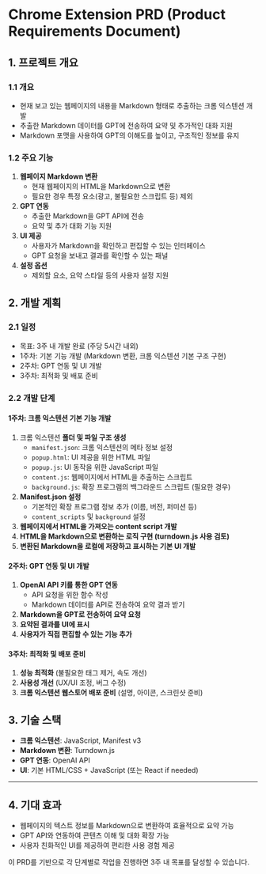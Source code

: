 # Chrome Extension PRD (Product Requirements Document)

## 1. 프로젝트 개요
### 1.1 개요
- 현재 보고 있는 웹페이지의 내용을 Markdown 형태로 추출하는 크롬 익스텐션 개발
- 추출한 Markdown 데이터를 GPT에 전송하여 요약 및 추가적인 대화 지원
- Markdown 포맷을 사용하여 GPT의 이해도를 높이고, 구조적인 정보를 유지

### 1.2 주요 기능
1. **웹페이지 Markdown 변환**
   - 현재 웹페이지의 HTML을 Markdown으로 변환
   - 필요한 경우 특정 요소(광고, 불필요한 스크립트 등) 제외
2. **GPT 연동**
   - 추출한 Markdown을 GPT API에 전송
   - 요약 및 추가 대화 기능 지원
3. **UI 제공**
   - 사용자가 Markdown을 확인하고 편집할 수 있는 인터페이스
   - GPT 요청을 보내고 결과를 확인할 수 있는 패널
4. **설정 옵션**
   - 제외할 요소, 요약 스타일 등의 사용자 설정 지원
   
## 2. 개발 계획

### 2.1 일정
- 목표: 3주 내 개발 완료 (주당 5시간 내외)
- 1주차: 기본 기능 개발 (Markdown 변환, 크롬 익스텐션 기본 구조 구현)
- 2주차: GPT 연동 및 UI 개발
- 3주차: 최적화 및 배포 준비

### 2.2 개발 단계
#### 1주차: 크롬 익스텐션 기본 기능 개발
1. 크롬 익스텐션 **폴더 및 파일 구조 생성**
   - `manifest.json`: 크롬 익스텐션의 메타 정보 설정
   - `popup.html`: UI 제공을 위한 HTML 파일
   - `popup.js`: UI 동작을 위한 JavaScript 파일
   - `content.js`: 웹페이지에서 HTML을 추출하는 스크립트
   - `background.js`: 확장 프로그램의 백그라운드 스크립트 (필요한 경우)
2. **Manifest.json 설정**
   - 기본적인 확장 프로그램 정보 추가 (이름, 버전, 퍼미션 등)
   - `content_scripts` 및 `background` 설정
3. **웹페이지에서 HTML을 가져오는 content script 개발**
4. **HTML을 Markdown으로 변환하는 로직 구현 (turndown.js 사용 검토)**
5. **변환된 Markdown을 로컬에 저장하고 표시하는 기본 UI 개발**

#### 2주차: GPT 연동 및 UI 개발
1. **OpenAI API 키를 통한 GPT 연동**
   - API 요청을 위한 함수 작성
   - Markdown 데이터를 API로 전송하여 요약 결과 받기
2. **Markdown을 GPT로 전송하여 요약 요청**
3. **요약된 결과를 UI에 표시**
4. **사용자가 직접 편집할 수 있는 기능 추가**

#### 3주차: 최적화 및 배포 준비
1. **성능 최적화** (불필요한 태그 제거, 속도 개선)
2. **사용성 개선** (UX/UI 조정, 버그 수정)
3. **크롬 익스텐션 웹스토어 배포 준비** (설명, 아이콘, 스크린샷 준비)

## 3. 기술 스택
- **크롬 익스텐션**: JavaScript, Manifest v3
- **Markdown 변환**: Turndown.js
- **GPT 연동**: OpenAI API
- **UI**: 기본 HTML/CSS + JavaScript (또는 React if needed)

---

## 4. 기대 효과
- 웹페이지의 텍스트 정보를 Markdown으로 변환하여 효율적으로 요약 가능
- GPT API와 연동하여 콘텐츠 이해 및 대화 확장 가능
- 사용자 친화적인 UI를 제공하여 편리한 사용 경험 제공

이 PRD를 기반으로 각 단계별로 작업을 진행하면 3주 내 목표를 달성할 수 있습니다.

